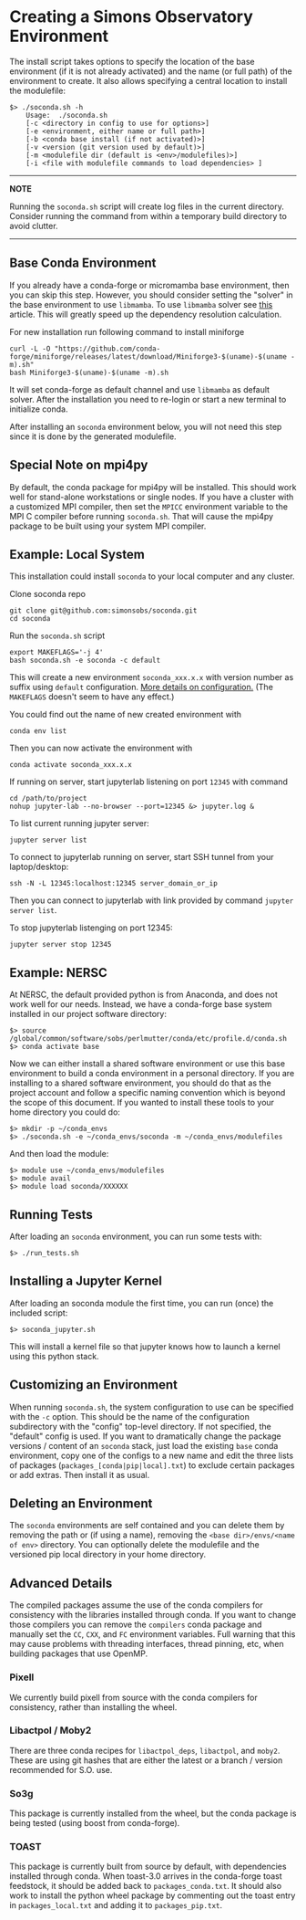# Creating a Simons Observatory Environment

The install script takes options to specify the location of the base environment
(if it is not already activated) and the name (or full path) of the environment
to create. It also allows specifying a central location to install the
modulefile:

    $> ./soconda.sh -h
        Usage:  ./soconda.sh
        [-c <directory in config to use for options>]
        [-e <environment, either name or full path>]
        [-b <conda base install (if not activated)>]
        [-v <version (git version used by default)>]
        [-m <modulefile dir (default is <env>/modulefiles)>]
        [-i <file with modulefile commands to load dependencies> ]

---
**NOTE**

Running the `soconda.sh` script will create log files in the current directory.
Consider running the command from within a temporary build directory to avoid
clutter.

---

## Base Conda Environment

If you already have a conda-forge or micromamba base environment, then you can skip this
step. However, you should consider setting the "solver" in the base environment
to use `libmamba`. To use `libmamba` solver see
[this](https://www.anaconda.com/blog/a-faster-conda-for-a-growing-community) article.
This will greatly speed up the dependency resolution
calculation.

For new installation run following command to install miniforge
```
curl -L -O "https://github.com/conda-forge/miniforge/releases/latest/download/Miniforge3-$(uname)-$(uname -m).sh"
bash Miniforge3-$(uname)-$(uname -m).sh
```
It will set conda-forge as default channel and use `libmamba` as default solver.
After the installation you need to re-login or start a new terminal to initialize conda.

After installing an `soconda` environment below, you will not need this step
since it is done by the generated modulefile.

## Special Note on mpi4py

By default, the conda package for mpi4py will be installed. This should work
well for stand-alone workstations or single nodes. If you have a cluster with a
customized MPI compiler, then set the `MPICC` environment variable to the MPI C
compiler before running `soconda.sh`. That will cause the mpi4py package to
be built using your system MPI compiler.

## Example:  Local System
This installation could install `soconda` to your local computer and any cluster.

Clone soconda repo
```
git clone git@github.com:simonsobs/soconda.git
cd soconda
```

Run the `soconda.sh` script
```
export MAKEFLAGS='-j 4'
bash soconda.sh -e soconda -c default
```
This will create a new environment `soconda_xxx.x.x` with version number as suffix
using `default` configuration. [More details on configuration.](#customizing-an-environment)
(The `MAKEFLAGS` doesn't seem to have any effect.)

You could find out the name of new created environment with
```
conda env list
```

Then you can now activate the environment with
```
conda activate soconda_xxx.x.x
```

If running on server, start jupyterlab listening on port `12345` with command
```
cd /path/to/project
nohup jupyter-lab --no-browser --port=12345 &> jupyter.log &
```

To list current running jupyter server:
```
jupyter server list
```

To connect to jupyterlab running on server, start SSH tunnel from your laptop/desktop:
```
ssh -N -L 12345:localhost:12345 server_domain_or_ip
```
Then you can connect to jupyterlab with link provided by command `jupyter server list`.

To stop jupyterlab listenging on port 12345:
```
jupyter server stop 12345
```

## Example:  NERSC

At NERSC, the default provided python is from Anaconda, and does not work well
for our needs. Instead, we have a conda-forge base system installed in our
project software directory:

    $> source /global/common/software/sobs/perlmutter/conda/etc/profile.d/conda.sh
    $> conda activate base

Now we can either install a shared software environment or use this base
environment to build a conda environment in a personal directory. If you are
installing to a shared software environment, you should do that as the project
account and follow a specific naming convention which is beyond the scope of
this document. If you wanted to install these tools to your home directory you
could do:

    $> mkdir -p ~/conda_envs
    $> ./soconda.sh -e ~/conda_envs/soconda -m ~/conda_envs/modulefiles

And then load the module:

    $> module use ~/conda_envs/modulefiles
    $> module avail
    $> module load soconda/XXXXXX

## Running Tests

After loading an `soconda` environment, you can run some tests with:

    $> ./run_tests.sh

## Installing a Jupyter Kernel

After loading an soconda module the first time, you can run (once) the included script:

    $> soconda_jupyter.sh

This will install a kernel file so that jupyter knows how to launch a kernel
using this python stack.

## Customizing an Environment

When running `soconda.sh`, the system configuration to use can be specified
with the `-c` option. This should be the name of the configuration subdirectory
with the "config" top-level directory. If not specified, the "default" config
is used. If you want to dramatically change the package versions / content of
an `soconda` stack, just load the existing `base` conda environment, copy one
of the configs to a new name and edit the three lists of packages
(`packages_[conda|pip|local].txt`) to exclude certain packages or add extras.
Then install it as usual.

## Deleting an Environment

The `soconda` environments are self contained and you can delete them by
removing the path or (if using a name), removing the `<base dir>/envs/<name of
env>` directory. You can optionally delete the modulefile and the versioned pip
local directory in your home directory.

## Advanced Details

The compiled packages assume the use of the conda compilers for consistency with
the libraries installed through conda. If you want to change those compilers you
can remove the `compilers` conda package and manually set the `CC`, `CXX`, and `FC`
environment variables. Full warning that this may cause problems with threading
interfaces, thread pinning, etc, when building packages that use OpenMP.

### Pixell

We currently build pixell from source with the conda compilers for consistency,
rather than installing the wheel.

### Libactpol / Moby2

There are three conda recipes for `libactpol_deps`, `libactpol`, and `moby2`.
These are using git hashes that are either the latest or a branch / version
recommended for S.O. use.

### So3g

This package is currently installed from the wheel, but the conda package is
being tested (using boost from conda-forge).

### TOAST

This package is currently built from source by default, with dependencies
installed through conda. When toast-3.0 arrives in the conda-forge toast
feedstock, it should be added back to `packages_conda.txt`. It should also work
to install the python wheel package by commenting out the toast entry in
`packages_local.txt` and adding it to `packages_pip.txt`.


